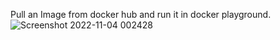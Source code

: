 Pull an Image from docker hub and run it in docker playground.
![Screenshot 2022-11-04 002428](https://user-images.githubusercontent.com/113764537/199991962-c5911a6a-41cf-4ad3-becd-b3d9b639ea44.png)

